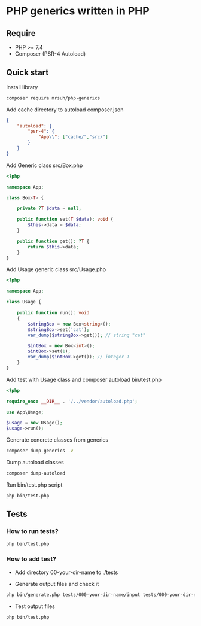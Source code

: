 # PHP generics written in PHP

## Require

* PHP >= 7.4
* Composer (PSR-4 Autoload)

## Quick start

Install library
```bash
composer require mrsuh/php-generics
```

Add cache directory to autoload
composer.json
```json
{
    "autoload": { 
        "psr-4": {
            "App\\": ["cache/","src/"]
        }
    }
}
```

Add Generic class
src/Box.php
```php
<?php

namespace App;

class Box<T> {

    private ?T $data = null;

    public function set(T $data): void {
        $this->data = $data;
    }

    public function get(): ?T {
        return $this->data;
    }
}
```
Add Usage generic class
src/Usage.php
```php
<?php

namespace App;

class Usage {

    public function run(): void
    {
        $stringBox = new Box<string>();
        $stringBox->set('cat');
        var_dump($stringBox->get()); // string "cat"

        $intBox = new Box<int>();
        $intBox->set(1);
        var_dump($intBox->get()); // integer 1
    }
}
```

Add test with Usage class and composer autoload
bin/test.php
```php
<?php

require_once __DIR__ . '/../vendor/autoload.php';

use App\Usage;

$usage = new Usage();
$usage->run();
```

Generate concrete classes from generics
```bash
composer dump-generics -v
```

Dump autoload classes
```bash
composer dump-autoload
```

Run bin/test.php script
```bash
php bin/test.php
```

## Tests

### How to run tests?
```bash
php bin/test.php
```

### How to add test?
+ Add directory 00-your-dir-name to ./tests

+ Generate output files and check it
```bash
php bin/generate.php tests/000-your-dir-name/input tests/000-your-dir-name/output 'Test\'
```

+ Test output files
```bash
php bin/test.php
```
